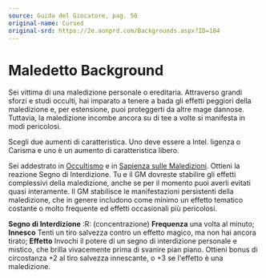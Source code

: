 ```yaml
---
source: Guida del Giocatore, pag. 50
original-name: Cursed
original-srd: https://2e.aonprd.com/Backgrounds.aspx?ID=184
---
```


# Maledetto Background

Sei vittima di una maledizione personale o ereditaria. Attraverso grandi sforzi
e studi occulti, hai imparato a tenere a bada gli effetti peggiori della
maledizione e, per estensione, puoi proteggerti da altre mage dannose. Tuttavia,
la maledizione incombe ancora su di tee a volte si manifesta in modi pericolosi.

Scegli due aumenti di caratteristica. Uno deve essere a Intel. ligenza o Carisma
e uno è un aumento di caratteristica libero.

Sei addestrato in [Occultismo](/abilita/occultismo) e in
[Sapienza sulle Maledizioni](/abilita/sapienza). Ottieni la reazione Segno di
Interdizione. Tu e il GM dovreste stabilire gli effetti complessivi della
maledizione, anche se per il momento puoi averli evitati quasi interamente. Il
GM stabilisce le manifestazioni persistenti della maledizione, che in genere
includono come mínimo un effetto tematico costante o molto frequente ed effetti
occasionali più pericolosi.

**Segno di Interdizione** :R: (concentrazione) **Frequenza** una volta al
minuto; **Innesco** Tenti un tiro salvezza contro un effetto magico, ma non hai
ancora tirato; **Effetto** Invochi il potere di un segno di interdizione
personale e mistico, che brilla vivacemente prima di svanire pian piano. Ottieni
bonus di circostanza +2 al tiro salvezza innescante, o +3 se l'effetto è una
maledizione.
